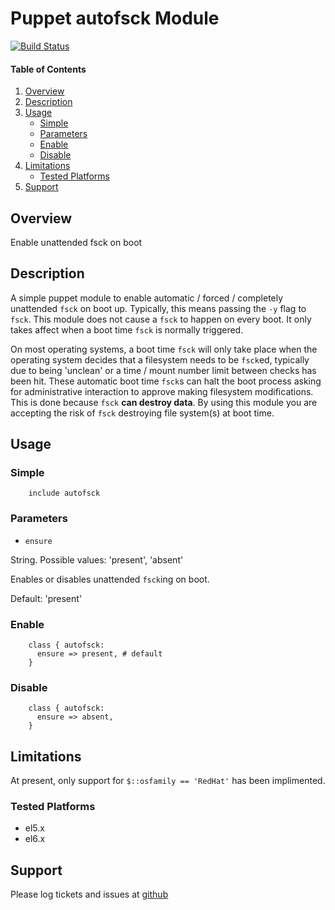 Puppet autofsck Module
======================

[![Build Status](https://travis-ci.org/jhoblitt/puppet-autofsck.png)](https://travis-ci.org/jhoblitt/puppet-autofsck)

#### Table of Contents

1. [Overview](#overview)
2. [Description](#description)
3. [Usage](#usage)
    * [Simple](#simple)
    * [Parameters](#parameters)
    * [Enable](#enable)
    * [Disable](#disable)
4. [Limitations](#limitations)
    * [Tested Platforms](#tested-platforms)
5. [Support](#support)


Overview
--------

Enable unattended fsck on boot


Description
-----------

A simple puppet module to enable automatic / forced / completely unattended
`fsck` on boot up.  Typically, this means passing the `-y` flag to `fsck`.
This module does not cause a `fsck` to happen on every boot.  It only takes
affect when a boot time `fsck` is normally triggered.

On most operating systems, a boot time `fsck` will only take place when the
operating system decides that a filesystem needs to be `fsck`ed, typically due
to being 'unclean' or a time / mount number limit between checks has been hit.
These automatic boot time `fsck`s can halt the boot process asking for
administrative interaction to approve making filesystem modifications.  This is
done because `fsck` **can destroy data**.  By using this module you are
accepting the risk of `fsck` destroying file system(s) at boot time.


Usage
-----

### Simple

```puppet
    include autofsck
```

### Parameters

* `ensure`

String. Possible values: 'present', 'absent'

Enables or disables unattended `fsck`ing on boot.

Default: 'present'

### Enable

```puppet
    class { autofsck:
      ensure => present, # default
    }
```

### Disable

```puppet
    class { autofsck:
      ensure => absent,
    }
```


Limitations
-----------

At present, only support for `$::osfamily == 'RedHat'` has been implimented.

### Tested Platforms

* el5.x
* el6.x


Support
-------

Please log tickets and issues at
[github](https://github.com/jhoblitt/puppet-autofsck/issues)
